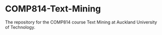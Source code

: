 # COMP814-Text-Mining
The repository for the COMP814 course Text Mining at Auckland University of Technology.
